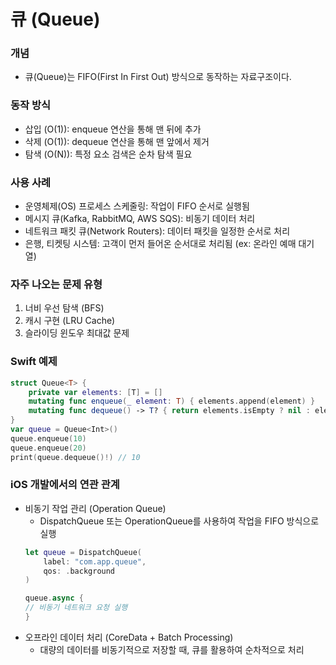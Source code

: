 # 큐 (Queue)
### 개념
- 큐(Queue)는 FIFO(First In First Out) 방식으로 동작하는 자료구조이다.

### 동작 방식
- 삽입 (O(1)): enqueue 연산을 통해 맨 뒤에 추가
- 삭제 (O(1)): dequeue 연산을 통해 맨 앞에서 제거
- 탐색 (O(N)): 특정 요소 검색은 순차 탐색 필요

### 사용 사례
- 운영체제(OS) 프로세스 스케줄링: 작업이 FIFO 순서로 실행됨
- 메시지 큐(Kafka, RabbitMQ, AWS SQS): 비동기 데이터 처리
- 네트워크 패킷 큐(Network Routers): 데이터 패킷을 일정한 순서로 처리
- 은행, 티켓팅 시스템: 고객이 먼저 들어온 순서대로 처리됨 (ex: 온라인 예매 대기열)

### 자주 나오는 문제 유형
1.	너비 우선 탐색 (BFS)
2.	캐시 구현 (LRU Cache)
3.	슬라이딩 윈도우 최대값 문제

### Swift 예제
```swift
struct Queue<T> {
    private var elements: [T] = []
    mutating func enqueue(_ element: T) { elements.append(element) }
    mutating func dequeue() -> T? { return elements.isEmpty ? nil : elements.removeFirst() }
}
var queue = Queue<Int>()
queue.enqueue(10)
queue.enqueue(20)
print(queue.dequeue()!) // 10
```

### iOS 개발에서의 연관 관계
- 비동기 작업 관리 (Operation Queue)
    - DispatchQueue 또는 OperationQueue를 사용하여 작업을 FIFO 방식으로 실행
    ```swift
    let queue = DispatchQueue(
        label: "com.app.queue", 
        qos: .background
    )
    
    queue.async {
    // 비동기 네트워크 요청 실행
    }
    ```
- 오프라인 데이터 처리 (CoreData + Batch Processing)
    - 대량의 데이터를 비동기적으로 저장할 때, 큐를 활용하여 순차적으로 처리